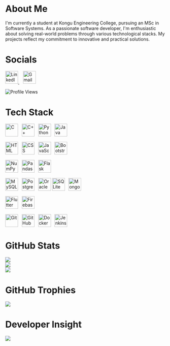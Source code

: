 # About Me

I'm currently a student at Kongu Engineering College, pursuing an MSc in Software Systems. As a passionate software developer, I'm enthusiastic about solving real-world problems through various technological stacks. My projects reflect my commitment to innovative and practical solutions.

# Socials

<!-- LinkedIn Icon -->
<a href="https://www.linkedin.com/in/akilesh-g-a-704959304/" target="_blank">
  <img src="https://cdn-icons-png.flaticon.com/512/174/174857.png" alt="LinkedIn" height="40"/>
</a>&nbsp;&nbsp;

<!-- Email Icon -->
<a href="mailto:akileshga.1466@gmail.com">
  <img src="https://cdn-icons-png.flaticon.com/512/732/732200.png" alt="Gmail" height="40"/>
</a>

<p align="left">
  <img src="https://komarev.com/ghpvc/?username=Akilesh-GA&label=Profile%20Views&color=0e75b6&style=flat" alt="Profile Views" />
</p>

# Tech Stack

<!-- Back-end Languages -->

<img src="https://upload.wikimedia.org/wikipedia/commons/1/19/C_Logo.png" alt="C" height="40"/>&nbsp;&nbsp;
<img src="https://upload.wikimedia.org/wikipedia/commons/1/18/ISO_C%2B%2B_Logo.svg" alt="C++" height="40"/>&nbsp;&nbsp;
<img src="https://www.python.org/static/community_logos/python-logo.png" alt="Python" height="40"/>&nbsp;&nbsp;
<img src="https://upload.wikimedia.org/wikipedia/en/3/30/Java_programming_language_logo.svg" alt="Java" height="40"/>

<!-- Front-end Languages -->

<img src="https://upload.wikimedia.org/wikipedia/commons/6/61/HTML5_logo_and_wordmark.svg" alt="HTML" height="40"/>&nbsp;&nbsp;
<img src="https://upload.wikimedia.org/wikipedia/commons/d/d5/CSS3_logo_and_wordmark.svg" alt="CSS" height="40"/>&nbsp;&nbsp;
<img src="https://upload.wikimedia.org/wikipedia/commons/6/6a/JavaScript-logo.png" alt="JavaScript" height="40"/>&nbsp;&nbsp;
<img src="https://upload.wikimedia.org/wikipedia/commons/b/b2/Bootstrap_logo.svg" alt="Bootstrap" height="40"/>

<!-- Python Libraries/Frameworks -->

<img src="https://numpy.org/images/logo.svg" alt="NumPy" height="40"/>&nbsp;&nbsp;
<img src="https://pandas.pydata.org/static/img/pandas_mark.svg" alt="Pandas" height="40"/>&nbsp;&nbsp;
<img src="https://upload.wikimedia.org/wikipedia/commons/3/3c/Flask_logo.svg" alt="Flask" height="40"/>

<!-- Database Logos -->

<img src="https://www.mysql.com/common/logos/logo-mysql-170x115.png" alt="MySQL" height="40"/>&nbsp;&nbsp;
<img src="https://www.postgresql.org/media/img/about/press/elephant.png" alt="PostgreSQL" height="40"/>&nbsp;&nbsp;
<img src="https://cdn.worldvectorlogo.com/logos/oracle-6.svg" alt="Oracle" height="40"/>
<img src="https://upload.wikimedia.org/wikipedia/commons/3/38/SQLite370.svg" alt="SQLite" height="40"/>&nbsp;&nbsp;
<img src="https://webassets.mongodb.com/_com_assets/cms/mongodb_logo1-76twgcu2dm.png" alt="MongoDB" height="40"/>

<!-- Flutter & Firebase Logos -->

<img src="https://upload.wikimedia.org/wikipedia/commons/1/17/Google-flutter-logo.png" alt="Flutter" height="40"/>&nbsp;&nbsp;
<img src="https://firebase.google.com/downloads/brand-guidelines/PNG/logo-vertical.png" alt="Firebase" height="40"/>

<!-- DevOps Tools -->

<img src="https://git-scm.com/images/logos/downloads/Git-Icon-1788C.png" alt="Git" height="40"/>&nbsp;&nbsp;
<img src="https://github.githubassets.com/images/modules/logos_page/GitHub-Mark.png" alt="GitHub" height="40"/>&nbsp;&nbsp;
<img src="https://www.docker.com/wp-content/uploads/2022/03/vertical-logo-monochromatic.png" alt="Docker" height="40"/>&nbsp;&nbsp;
<img src="https://www.jenkins.io/images/logos/jenkins/jenkins.png" alt="Jenkins" height="40"/>&nbsp;&nbsp;

# GitHub Stats

![](https://github-readme-stats.vercel.app/api?username=Akilesh-GA&theme=default&hide_border=false&include_all_commits=false&count_private=false)<br/>
![](https://github-readme-streak-stats.herokuapp.com/?user=Akilesh-GA&theme=default&hide_border=false)<br/>
![](https://github-readme-stats.vercel.app/api/top-langs/?username=Akilesh-GA&theme=default&hide_border=false&include_all_commits=false&count_private=false&layout=compact)

# GitHub Trophies

![](https://github-profile-trophy.vercel.app/?username=Akilesh-GA&theme=default&no-frame=false&no-bg=true&margin-w=4)

# Developer Insight

![](https://quotes-github-readme.vercel.app/api?type=horizontal&theme=light)
